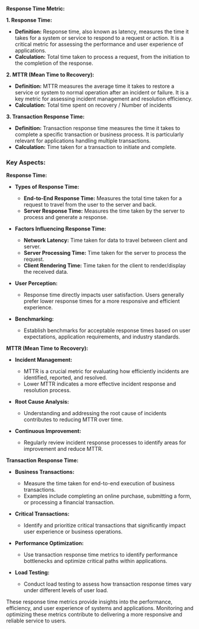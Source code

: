 **Response Time Metric:**

**1. Response Time:**
   - **Definition:** Response time, also known as latency, measures the time it takes for a system or service to respond to a request or action. It is a critical metric for assessing the performance and user experience of applications.
   - **Calculation:** Total time taken to process a request, from the initiation to the completion of the response.

**2. MTTR (Mean Time to Recovery):**
   - **Definition:** MTTR measures the average time it takes to restore a service or system to normal operation after an incident or failure. It is a key metric for assessing incident management and resolution efficiency.
   - **Calculation:** Total time spent on recovery / Number of incidents

**3. Transaction Response Time:**
   - **Definition:** Transaction response time measures the time it takes to complete a specific transaction or business process. It is particularly relevant for applications handling multiple transactions.
   - **Calculation:** Time taken for a transaction to initiate and complete.

### Key Aspects:

**Response Time:**

- **Types of Response Time:**
  - **End-to-End Response Time:** Measures the total time taken for a request to travel from the user to the server and back.
  - **Server Response Time:** Measures the time taken by the server to process and generate a response.

- **Factors Influencing Response Time:**
  - **Network Latency:** Time taken for data to travel between client and server.
  - **Server Processing Time:** Time taken for the server to process the request.
  - **Client Rendering Time:** Time taken for the client to render/display the received data.

- **User Perception:**
  - Response time directly impacts user satisfaction. Users generally prefer lower response times for a more responsive and efficient experience.

- **Benchmarking:**
  - Establish benchmarks for acceptable response times based on user expectations, application requirements, and industry standards.

**MTTR (Mean Time to Recovery):**

- **Incident Management:**
  - MTTR is a crucial metric for evaluating how efficiently incidents are identified, reported, and resolved.
  - Lower MTTR indicates a more effective incident response and resolution process.

- **Root Cause Analysis:**
  - Understanding and addressing the root cause of incidents contributes to reducing MTTR over time.

- **Continuous Improvement:**
  - Regularly review incident response processes to identify areas for improvement and reduce MTTR.

**Transaction Response Time:**

- **Business Transactions:**
  - Measure the time taken for end-to-end execution of business transactions.
  - Examples include completing an online purchase, submitting a form, or processing a financial transaction.

- **Critical Transactions:**
  - Identify and prioritize critical transactions that significantly impact user experience or business operations.

- **Performance Optimization:**
  - Use transaction response time metrics to identify performance bottlenecks and optimize critical paths within applications.

- **Load Testing:**
  - Conduct load testing to assess how transaction response times vary under different levels of user load.

These response time metrics provide insights into the performance, efficiency, and user experience of systems and applications. Monitoring and optimizing these metrics contribute to delivering a more responsive and reliable service to users.
